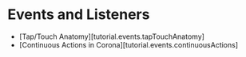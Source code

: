 # Events and Listeners

<div class="guides-toc">

* [Tap/Touch Anatomy][tutorial.events.tapTouchAnatomy]
* [Continuous Actions in Corona][tutorial.events.continuousActions]

</div>

<div style="display: none;">

### [Tap/Touch Anatomy][tutorial.events.tapTouchAnatomy]
### [Continuous Actions in Corona][tutorial.events.continuousActions]

</div>
